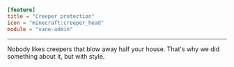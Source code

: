 ```toml
[feature]
title = "Creeper protection"
icon = "minecraft:creeper_head"
module = "vane-admin"
```
---
Nobody likes creepers that blow away half your house. That's why we did something about it, but with style.
